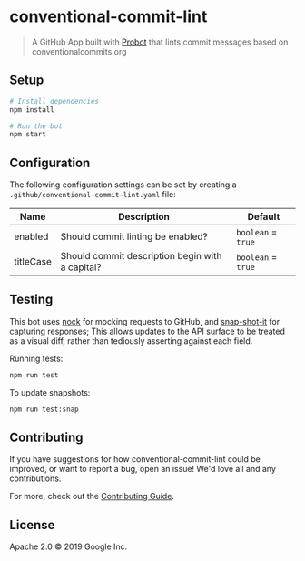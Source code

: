 # conventional-commit-lint

> A GitHub App built with [Probot](https://github.com/probot/probot) that lints commit messages based on conventionalcommits.org

## Setup

```sh
# Install dependencies
npm install

# Run the bot
npm start
```

## Configuration

The following configuration settings can be set by creating a
`.github/conventional-commit-lint.yaml` file:

| Name         | Description                                     | Default              |
|--------------|-------------------------------------------------|----------------------|
| enabled      | Should commit linting be enabled?               | `boolean` = `true`   |
| titleCase    | Should commit description begin with a capital? | `boolean` = `true`   |

## Testing

This bot uses [nock](https://www.npmjs.com/package/nock) for mocking requests
to GitHub, and [snap-shot-it](https://www.npmjs.com/package/snap-shot-it) for capturing
responses; This allows updates to the API surface to be treated as a visual diff,
rather than tediously asserting against each field.

Running tests:

```sh
npm run test
```

To update snapshots:

```sh
npm run test:snap
```

## Contributing

If you have suggestions for how conventional-commit-lint could be improved, or want to report a bug, open an issue! We'd love all and any contributions.

For more, check out the [Contributing Guide](../../CONTRIBUTING.md).

## License

Apache 2.0 © 2019 Google Inc.
